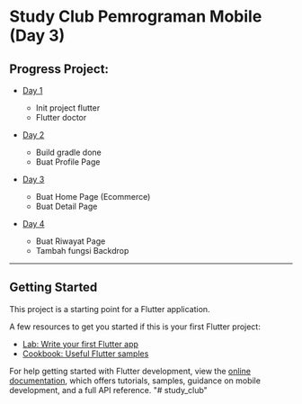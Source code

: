 # Study Club Pemrograman Mobile (Day 3)

## Progress Project:
- [Day 1](https://github.com/Faris0520/study_club/tree/Day-1)
  - Init project flutter
  - Flutter doctor
    
- [Day 2](https://github.com/Faris0520/study_club/tree/Day-2)
  - Build gradle done
  - Buat Profile Page

- [Day 3](https://github.com/Faris0520/study_club/tree/Day-3)
  - Buat Home Page (Ecommerce)
  - Buat Detail Page

- [Day 4](https://github.com/Faris0520/study_club/tree/Day-4)
  - Buat Riwayat Page
  - Tambah fungsi Backdrop

___

## Getting Started

This project is a starting point for a Flutter application.

A few resources to get you started if this is your first Flutter project:

- [Lab: Write your first Flutter app](https://docs.flutter.dev/get-started/codelab)
- [Cookbook: Useful Flutter samples](https://docs.flutter.dev/cookbook)

For help getting started with Flutter development, view the
[online documentation](https://docs.flutter.dev/), which offers tutorials,
samples, guidance on mobile development, and a full API reference.
"# study_club" 
